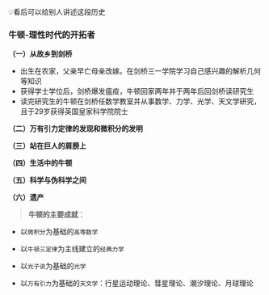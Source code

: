 

💡看后可以给别人讲述这段历史



### 牛顿-理性时代的开拓者



**（一）从故乡到剑桥**

+ 出生在农家，父亲早亡母亲改嫁。在剑桥三一学院学习自己感兴趣的解析几何等知识
+ 获得学士学位后，剑桥爆发瘟疫，牛顿回家两年并于两年后回剑桥读研究生
+ 读完研究生的牛顿在剑桥任数学教室并从事数学、力学、光学、天文学研究，且于29岁获得英国皇家科学院院士

**（二）万有引力定律的发现和微积分的发明**

**（三）站在巨人的肩膀上**

**（四）生活中的牛顿**

**（五）科学与伪科学之间**

**（六）遗产**



> **牛顿的主要成就**：

- 以`微积分`为基础的`高等数学`

- 以`牛顿三定律`为主线建立的`经典力学`
- 以`光子说`为基础的`光学`
- 以`万有引力`为基础的`天文学`：行星运动理论、彗星理论、潮汐理论、月球理论